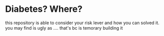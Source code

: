 # Diabetes? Where?
this repository is able to consider your risk lever and how you can solved it.
you may find is ugly as .... that's bc is temorary building it 